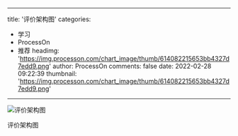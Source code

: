 
---
title: '评价架构图'
categories: 
 - 学习
 - ProcessOn
 - 推荐
headimg: 'https://img.processon.com/chart_image/thumb/614082215653bb4327d7edd9.png'
author: ProcessOn
comments: false
date: 2022-02-28 09:22:39
thumbnail: 'https://img.processon.com/chart_image/thumb/614082215653bb4327d7edd9.png'
---

<div>   
<img class="thumb" alt="评价架构图" src="https://img.processon.com/chart_image/thumb/614082215653bb4327d7edd9.png" referrerpolicy="no-referrer">
<p>评价架构图</p>  
</div>
            